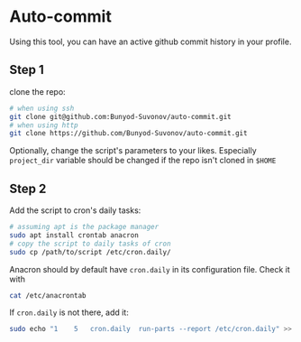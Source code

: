 # Auto-commit

Using this tool, you can have an active github commit history in your profile.

## Step 1
clone the repo:
```bash
# when using ssh
git clone git@github.com:Bunyod-Suvonov/auto-commit.git
# when using http
git clone https://github.com/Bunyod-Suvonov/auto-commit.git
```
Optionally, change the script's parameters to your likes. Especially `project_dir` variable should be changed if the repo isn't cloned in `$HOME`
## Step 2
Add the script to cron's daily tasks:
```bash
# assuming apt is the package manager
sudo apt install crontab anacron
# copy the script to daily tasks of cron
sudo cp /path/to/script /etc/cron.daily/
```
Anacron should by default have `cron.daily` in its configuration file. Check it with
```bash
cat /etc/anacrontab
```
If `cron.daily` is not there, add it:
```bash
sudo echo "1	5	cron.daily	run-parts --report /etc/cron.daily" >> /etc/anacrontab
```


